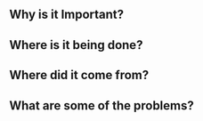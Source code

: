 ## Why is it Important?
## Where is it being done?
## Where did it come from?
## What are some of the problems?


